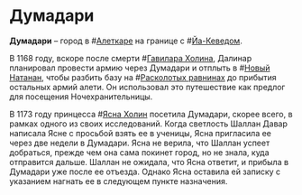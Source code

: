 # Думадари

**Думадари** – город в #[Алеткаре](locations/alethkar) на границе с #[Йа-Кеведом](locations/jah-keved).

В 1168 году, вскоре после смерти #[Гавилара Холина](characters/gavilar), Далинар планировал провести армию через Думадари и отплыть в #[Новый Натанан](locations/new-natanan), чтобы разбить базу на #[Расколотых равнинах](locations/shattered-plains) до прибытия остальных армий алети. Он использовал это путешествие как предлог для посещения Ночехранительницы.

В 1173 году принцесса #[Ясна Холин](characters/jasnah) посетила Думадари, скорее всего, в рамках одного из своих исследований. Когда светлость Шаллан Давар написала Ясне с просьбой взять ее в ученицы, Ясна пригласила ее через две недели в Думадари. Ясна не верила, что Шаллан успеет добраться, прежде чем она сама покинет город, но не знала, куда отправится дальше. Шаллан не ожидала, что Ясна ответит, и прибыла в Думадари уже после ее отъезда. Однако Ясна оставила ей записку с указанием нагнать ее в следующем пункте назначения.
